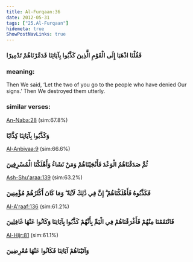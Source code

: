 ```yaml
---
title: Al-Furqaan:36
date: 2012-05-31
tags: ["25.Al-Furqaan"]
hidemeta: true 
ShowPostNavLinks: true 
---
```

### فَقُلْنَا اذْهَبَا إِلَى الْقَوْمِ الَّذِينَ كَذَّبُوا بِآيَاتِنَا فَدَمَّرْنَاهُمْ تَدْمِيرًا
### meaning: 
Then We said, ‘Let the two of you go to the people who have denied Our signs.’ Then We destroyed them utterly.
### similar verses: 

[An-Naba:28](/78/28) (sim:67.8%)

### وَكَذَّبُوا بِآيَاتِنَا كِذَّابًا

[Al-Anbiyaa:9](/21/9) (sim:66.6%)

### ثُمَّ صَدَقْنَاهُمُ الْوَعْدَ فَأَنْجَيْنَاهُمْ وَمَنْ نَشَاءُ وَأَهْلَكْنَا الْمُسْرِفِينَ

[Ash-Shu'araa:139](/26/139) (sim:63.2%)

### فَكَذَّبُوهُ فَأَهْلَكْنَاهُمْ ۗ إِنَّ فِي ذَٰلِكَ لَآيَةً ۖ وَمَا كَانَ أَكْثَرُهُمْ مُؤْمِنِينَ

[Al-A'raaf:136](/7/136) (sim:61.2%)

### فَانْتَقَمْنَا مِنْهُمْ فَأَغْرَقْنَاهُمْ فِي الْيَمِّ بِأَنَّهُمْ كَذَّبُوا بِآيَاتِنَا وَكَانُوا عَنْهَا غَافِلِينَ

[Al-Hijr:81](/15/81) (sim:61.1%)

### وَآتَيْنَاهُمْ آيَاتِنَا فَكَانُوا عَنْهَا مُعْرِضِينَ
